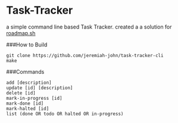 # Task-Tracker
a simple command line based Task Tracker.
created a a solution for [roadmap.sh](https://roadmap.sh/projects/task-tracker)

###How to Build
```
git clone https://github.com/jeremiah-john/task-tracker-cli
make
```
###Commands
```
add [description]
update [id] [description]
delete [id]
mark-in-progress [id]
mark-done [id]
mark-halted [id]
list (done OR todo OR halted OR in-progress)
```
